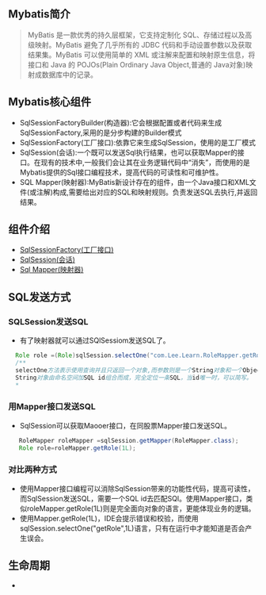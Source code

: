 ## Mybatis简介
>  MyBatis 是一款优秀的持久层框架，它支持定制化 SQL、存储过程以及高级映射。MyBatis 避免了几乎所有的 JDBC 代码和手动设置参数以及获取结果集。MyBatis 可以使用简单的 XML 或注解来配置和映射原生信息，将接口和 Java 的 POJOs(Plain Ordinary Java Object,普通的 Java对象)映射成数据库中的记录。
## Mybatis核心组件
- SqlSessionFactoryBuilder(构造器):它会根据配置或者代码来生成SqlSessionFactory,采用的是分步构建的Builder模式
- SqlSessionFactory(工厂接口):依靠它来生成SqlSession，使用的是工厂模式
- SqlSession(会话):一个既可以发送Sql执行结果，也可以获取Mapper的接口。在现有的技术中,一般我们会让其在业务逻辑代码中“消失”，而使用的是Mybatis提供的Sql接口编程技术，提高代码的可读性和可维护性。
- SQL Mapper(映射器):MyBatis新设计存在的组件，由一个Java接口和XML文件(或注解)构成,需要给出对应的SQL和映射规则。负责发送SQL去执行,并返回结果。
## 组件介绍
- [SqlSessionFactory(工厂接口)](Core%20components/SqlSessionFactory.md)
- [SqlSession(会话)](Core%20components/SqlSession.md)
- [Sql Mapper(映射器)](Core%20components/Mapper.md)
## SQL发送方式
### SQLSession发送SQL
- 有了映射器就可以通过SQlSessiom发送SQL了。
```java
  Role role =(Role)sqlSession.selectOne("com.Lee.Learn.RoleMapper.getRole",1L);
  /**
  selectOne方法表示使用查询并且只返回一个对象,而参数则是一个String对象和一个Object对象。
  String对象由命名空间加SQL id组合而成，完全定位一条SQL，当id唯一时，可以简写。
  *
```
### 用Mapper接口发送SQL
- SqlSession可以获取Maooer接口，在同股票Mapper接口发送SQL。
```java
   RoleMapper roleMapper =sqlSession.getMapper(RoleMapper.class);
   Role role=roleMapper.getRole(1L);
```
### 对比两种方式
- 使用Mapper接口编程可以消除SqlSession带来的功能性代码，提高可读性，而SqlSession发送SQL，需要一个SQL id去匹配SQl。使用Mapper接口，类似roleMapper.getRole(1L)则是完全面向对象的语言，更能体现业务的逻辑。
- 使用Mapper.getRole(1L)，IDE会提示错误和校验，而使用sqlSession.selectOne("getRole",1L)语言，只有在运行中才能知道是否会产生误会。
## 生命周期
- 
